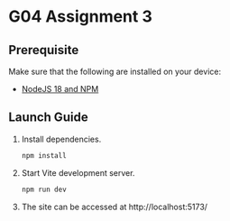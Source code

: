 # G04 Assignment 3
 
## Prerequisite 
 
Make sure that the following are installed on your device: 
 
- [NodeJS 18 and NPM](https://nodejs.org/download/release/v18.18.2/) 
 
## Launch Guide 
 
1. Install dependencies. 
 
    ```bash 
    npm install 
    ``` 
 
2. Start Vite development server. 
 
    ```bash 
    npm run dev 
    ``` 
 
3. The site can be accessed at http://localhost:5173/ 
